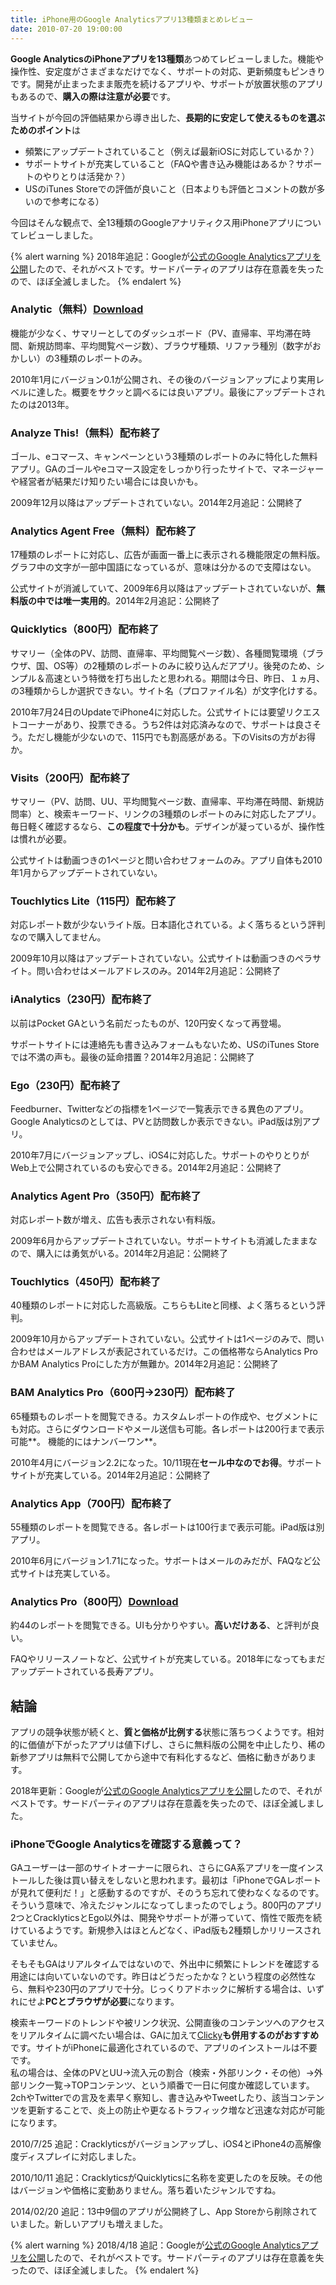 ```yaml
---
title: iPhone用のGoogle Analyticsアプリ13種類まとめレビュー
date: 2010-07-20 19:00:00
---
```


**Google AnalyticsのiPhoneアプリを13種類**あつめてレビューしました。機能や操作性、安定度がさまざまなだけでなく、サポートの対応、更新頻度もピンきりです。開発が止まったまま販売を続けるアプリや、サポートが放置状態のアプリもあるので、**購入の際は注意が必要**です。

当サイトが今回の評価結果から導き出した、**長期的に安定して使えるものを選ぶためのポイント**は

  * 頻繁にアップデートされていること（例えば最新iOSに対応しているか？）
  * サポートサイトが充実していること（FAQや書き込み機能はあるか？サポートのやりとりは活発か？）
  * USのiTunes Storeでの評価が良いこと（日本よりも評価とコメントの数が多いので参考になる）

今回はそんな観点で、全13種類のGoogleアナリティクス用iPhoneアプリについてレビューしました。

{% alert warning %}
2018年追記：Googleが[公式のGoogle Analyticsアプリを公開](https://itunes.apple.com/ao/app/google-analytics/id881599038?mt=8)したので、それがベストです。サードパーティのアプリは存在意義を失ったので、ほぼ全滅しました。
{% endalert %}

### Analytic（無料）[Download](https://itunes.apple.com/jp/app/analytic/id347040462?mt=8)

機能が少なく、サマリーとしてのダッシュボード（PV、直帰率、平均滞在時間、新規訪問率、平均閲覧ページ数）、ブラウザ種類、リファラ種別（数字がおかしい）の3種類のレポートのみ。

2010年1月にバージョン0.1が公開され、その後のバージョンアップにより実用レベルに達した。概要をサクッと調べるには良いアプリ。最後にアップデートされたのは2013年。

### Analyze This!（無料）配布終了

ゴール、eコマース、キャンペーンという3種類のレポートのみに特化した無料アプリ。GAのゴールやeコマース設定をしっかり行ったサイトで、マネージャーや経営者が結果だけ知りたい場合には良いかも。

2009年12月以降はアップデートされていない。2014年2月追記：公開終了

### Analytics Agent Free（無料）配布終了

17種類のレポートに対応し、広告が画面一番上に表示される機能限定の無料版。グラフ中の文字が一部中国語になっているが、意味は分かるので支障はない。

公式サイトが消滅していて、2009年6月以降はアップデートされていないが、**無料版の中では唯一実用的**。2014年2月追記：公開終了

### Quicklytics（800円）配布終了

サマリー（全体のPV、訪問、直帰率、平均閲覧ページ数）、各種閲覧環境（ブラウザ、国、OS等）の2種類のレポートのみに絞り込んだアプリ。後発のため、シンプル＆高速という特徴を打ち出したと思われる。期間は今日、昨日、１ヵ月、の3種類からしか選択できない。サイト名（プロファイル名）が文字化けする。

2010年7月24日のUpdateでiPhone4に対応した。公式サイトには要望リクエストコーナーがあり、投票できる。うち2件は対応済みなので、サポートは良さそう。ただし機能が少ないので、115円でも割高感がある。下のVisitsの方がお得か。

### Visits（200円）配布終了

サマリー（PV、訪問、UU、平均閲覧ページ数、直帰率、平均滞在時間、新規訪問率）と、検索キーワード、リンクの3種類のレポートのみに対応したアプリ。毎日軽く確認するなら、**この程度で十分かも**。デザインが凝っているが、操作性は慣れが必要。

公式サイトは動画つきの1ページと問い合わせフォームのみ。アプリ自体も2010年1月からアップデートされていない。

### Touchlytics Lite（115円）配布終了

対応レポート数が少ないライト版。日本語化されている。よく落ちるという評判なので購入してません。

2009年10月以降はアップデートされていない。公式サイトは動画つきのペラサイト。問い合わせはメールアドレスのみ。2014年2月追記：公開終了

### iAnalytics（230円）配布終了

以前はPocket GAという名前だったものが、120円安くなって再登場。

サポートサイトには連絡先も書き込みフォームもないため、USのiTunes Storeでは不満の声も。最後の延命措置？2014年2月追記：公開終了

### Ego（230円）配布終了

Feedburner、Twitterなどの指標を1ページで一覧表示できる異色のアプリ。Google Analyticsのとしては、PVと訪問数しか表示できない。iPad版は別アプリ。

2010年7月にバージョンアップし、iOS4に対応した。サポートのやりとりがWeb上で公開されているのも安心できる。2014年2月追記：公開終了

### Analytics Agent Pro（350円）配布終了

対応レポート数が増え、広告も表示されない有料版。

2009年6月からアップデートされていない。サポートサイトも消滅したままなので、購入には勇気がいる。2014年2月追記：公開終了

### Touchlytics（450円）配布終了

40種類のレポートに対応した高級版。こちらもLiteと同様、よく落ちるという評判。

2009年10月からアップデートされていない。公式サイトは1ページのみで、問い合わせはメールアドレスが表記されているだけ。この価格帯ならAnalytics ProかBAM Analytics Proにした方が無難か。2014年2月追記：公開終了

### BAM Analytics Pro（600円→230円）配布終了

65種類ものレポートを閲覧できる。カスタムレポートの作成や、セグメントにも対応。さらにダウンロードやメール送信も可能。各レポートは200行まで表示可能**。
機能的にはナンバーワン**。

2010年4月にバージョン2.2になった。10/11現在**セール中なのでお得**。サポートサイトが充実している。2014年2月追記：公開終了

### Analytics App（700円）配布終了

55種類のレポートを閲覧できる。各レポートは100行まで表示可能。iPad版は別アプリ。

2010年6月にバージョン1.71になった。サボートはメールのみだが、FAQなど公式サイトは充実している。

### Analytics Pro（800円）[Download](https://itunes.apple.com/jp/app/analytics-pro/id352409235?mt=8)

約44のレポートを閲覧できる。UIも分かりやすい。**高いだけある**、と評判が良い。

FAQやリリースノートなど、公式サイトが充実している。2018年になってもまだアップデートされている長寿アプリ。

## 結論

アプリの競争状態が続くと、**質と価格が比例する**状態に落ちつくようです。相対的に価値が下がったアプリは値下げし、さらに無料版の公開を中止したり、稀の新参アプリは無料で公開してから途中で有料化するなど、価格に動きがあります。

2018年更新：Googleが[公式のGoogle Analyticsアプリを公開](https://itunes.apple.com/ao/app/google-analytics/id881599038?mt=8)したので、それがベストです。サードパーティのアプリは存在意義を失ったので、ほぼ全滅しました。

### iPhoneでGoogle Analyticsを確認する意義って？

GAユーザーは一部のサイトオーナーに限られ、さらにGA系アプリを一度インストールした後は買い替えをしないと思われます。最初は「iPhoneでGAレポートが見れて便利だ！」と感動するのですが、そのうち忘れて使わなくなるのです。そういう意味で、冷えたジャンルになってしまったのでしょう。800円のアプリ2つとCracklyticsとEgo以外は、開発やサポートが滞っていて、惰性で販売を続けているようです。新規参入はほとんどなく、iPad版も2種類しかリリースされていません。

そもそもGAはリアルタイムではないので、外出中に頻繁にトレンドを確認する用途には向いていないのです。昨日はどうだったかな？という程度の必然性なら、無料や230円のアプリで十分。じっくりアドホックに解析する場合は、いずれにせよ**PCとブラウザが必要**になります。

検索キーワードのトレンドや被リンク状況、公開直後のコンテンツへのアクセスをリアルタイムに調べたい場合は、GAに加えて[Clicky](http://getclicky.com/120896)**も併用するのがおすすめ**です。サイトがiPhoneに最適化されているので、アプリのインストールは不要です。  
私の場合は、全体のPVとUU→流入元の割合（検索・外部リンク・その他）→外部リンク一覧→TOPコンテンツ、という順番で一日に何度か確認しています。2chやTwitterでの言及を素早く察知し、書き込みやTweetしたり、該当コンテンツを更新することで、炎上の防止や更なるトラフィック増など迅速な対応が可能になります。

2010/7/25 追記：Cracklyticsがバージョンアップし、iOS4とiPhone4の高解像度ディスプレイに対応しました。

2010/10/11 追記：CracklyticsがQuicklyticsに名称を変更したのを反映。その他はバージョンや価格に変動ありません。落ち着いたジャンルですね。

2014/02/20 追記：13中9個のアプリが公開終了し、App Storeから削除されていました。新しいアプリも増えました。

{% alert warning %}
2018/4/18 追記：Googleが[公式のGoogle Analyticsアプリを公開](https://itunes.apple.com/ao/app/google-analytics/id881599038?mt=8)したので、それがベストです。サードパーティのアプリは存在意義を失ったので、ほぼ全滅しました。
{% endalert %}